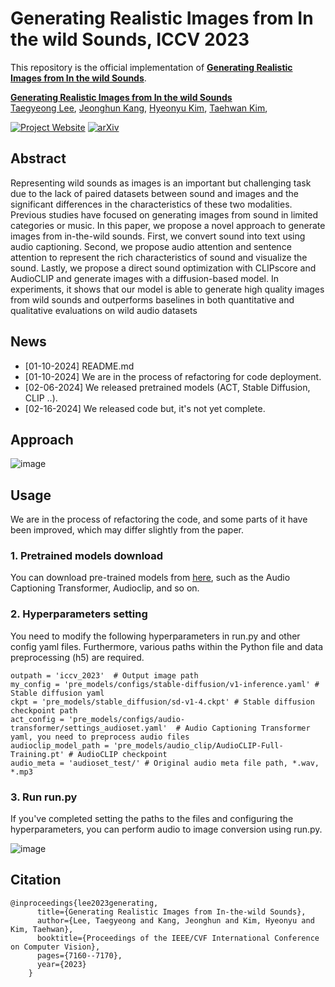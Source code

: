 # **Generating Realistic Images from In the wild Sounds, ICCV 2023**

This repository is the official implementation of [**Generating Realistic Images from In the wild Sounds**](https://arxiv.org/abs/2309.02405).

**[Generating Realistic Images from In the wild Sounds](https://arxiv.org/abs/2309.02405)**
<br/>
[Taegyeong Lee](https://sites.google.com/view/taegyeonglee/home), 
[Jeonghun Kang](), 
[Hyeonyu Kim](), 
[Taehwan Kim](), 
<br/>

[![Project Website](https://img.shields.io/badge/Project-Website-orange)](https://etilelab.github.io/lee2023generating)
[![arXiv](https://img.shields.io/badge/arXiv-2212.11565-b31b1b.svg)](https://arxiv.org/abs/2309.02405)

## Abstract
Representing wild sounds as images is an important but
challenging task due to the lack of paired datasets between
sound and images and the significant differences in the
characteristics of these two modalities. Previous studies
have focused on generating images from sound in limited
categories or music. In this paper, we propose a novel approach to generate images from in-the-wild sounds. First,
we convert sound into text using audio captioning. Second, we propose audio attention and sentence attention to
represent the rich characteristics of sound and visualize
the sound. Lastly, we propose a direct sound optimization with CLIPscore and AudioCLIP and generate images
with a diffusion-based model. In experiments, it shows that
our model is able to generate high quality images from wild
sounds and outperforms baselines in both quantitative and
qualitative evaluations on wild audio datasets

## News
- [01-10-2024] README.md
- [01-10-2024] We are in the process of refactoring for code deployment.
- [02-06-2024] We released pretrained models (ACT, Stable Diffusion, CLIP ..).
- [02-16-2024] We released code but, it's not yet complete.

## Approach
![image](https://github.com/etilelab/Generating-Realistic-Images-from-In-the-wild-Sounds/assets/28443896/a9307826-ade6-48c5-a049-0f6d6ca41c78)

## Usage
 We are in the process of refactoring the code, and some parts of it have been improved, which may differ slightly from the paper.

### 1. Pretrained models download
   You can download pre-trained models from [here](https://drive.google.com/file/d/1Gh2bYrU-H47wnHVRhRs9YTGMUaYAVibr/view?usp=drive_link), such as the Audio Captioning Transformer, Audioclip, and so on.

### 2. Hyperparameters setting
You need to modify the following hyperparameters in run.py and other config yaml files. Furthermore, various paths within the Python file and data preprocessing (h5) are required.

    outpath = 'iccv_2023'  # Output image path
    my_config = 'pre_models/configs/stable-diffusion/v1-inference.yaml' # Stable diffusion yaml
    ckpt = 'pre_models/stable_diffusion/sd-v1-4.ckpt' # Stable diffusion checkpoint path
    act_config = 'pre_models/configs/audio-transformer/settings_audioset.yaml'  # Audio Captioning Transformer yaml, you need to preprocess audio files
    audioclip_model_path = 'pre_models/audio_clip/AudioCLIP-Full-Training.pt' # AudioCLIP checkpoint
    audio_meta = 'audioset_test/' # Original audio meta file path, *.wav, *.mp3

### 3. Run run.py
If you've completed setting the paths to the files and configuring the hyperparameters, you can perform audio to image conversion using run.py.

![image](https://github.com/etilelab/Generating-Realistic-Images-from-In-the-wild-Sounds/assets/28443896/bc87c582-e58a-4afc-b81f-6c63329556ca)


## Citation
```
@inproceedings{lee2023generating,
      title={Generating Realistic Images from In-the-wild Sounds},
      author={Lee, Taegyeong and Kang, Jeonghun and Kim, Hyeonyu and Kim, Taehwan},
      booktitle={Proceedings of the IEEE/CVF International Conference on Computer Vision},
      pages={7160--7170},
      year={2023}
    }
```